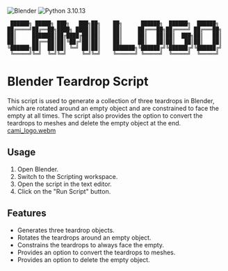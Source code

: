 ![Blender](https://img.shields.io/badge/Blender-orange)
![Python 3.10.13](https://img.shields.io/badge/Python-3.10.13-blue)
```
 ██████╗ █████╗ ███╗   ███╗██╗    ██╗      ██████╗  ██████╗  ██████╗ 
██╔════╝██╔══██╗████╗ ████║██║    ██║     ██╔═══██╗██╔════╝ ██╔═══██╗
██║     ███████║██╔████╔██║██║    ██║     ██║   ██║██║  ███╗██║   ██║
██║     ██╔══██║██║╚██╔╝██║██║    ██║     ██║   ██║██║   ██║██║   ██║
╚██████╗██║  ██║██║ ╚═╝ ██║██║    ███████╗╚██████╔╝╚██████╔╝╚██████╔╝
 ╚═════╝╚═╝  ╚═╝╚═╝     ╚═╝╚═╝    ╚══════╝ ╚═════╝  ╚═════╝  ╚═════╝ 
```
# Blender Teardrop Script

This script is used to generate a collection of three teardrops in Blender, which are rotated around an empty object and are constrained to face the empty at all times. The script also provides the option to convert the teardrops to meshes and delete the empty object at the end.
[cami_logo.webm](https://github.com/SECRET-GUEST/animation/assets/92639080/5ab92f99-83b4-4c8a-97e8-2261c044d868)

## Usage

1. Open Blender.
2. Switch to the Scripting workspace.
3. Open the script in the text editor.
4. Click on the "Run Script" button.

## Features

- Generates three teardrop objects.
- Rotates the teardrops around an empty object.
- Constrains the teardrops to always face the empty.
- Provides an option to convert the teardrops to meshes.
- Provides an option to delete the empty object.
